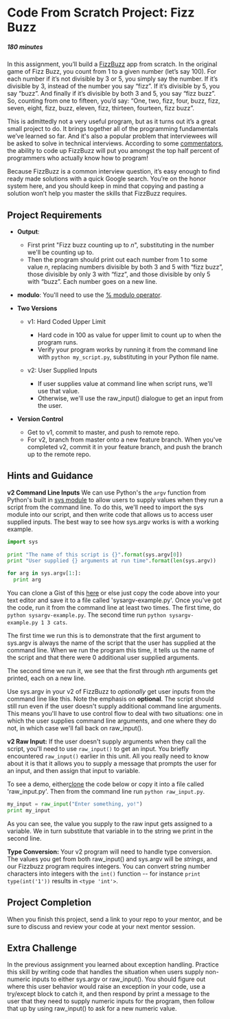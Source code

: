 [//]: <> (author: Benjamin White)
[//]: <> (type: code from scratch)
[//]: <> (time: 180)

# Code From Scratch Project: Fizz Buzz
##### 180 minutes

In this assignment, you’ll build a [FizzBuzz](http://en.wikipedia.org/wiki/Fizz_buzz) app from scratch. In the original game of Fizz Buzz, you count from 1 to a given number (let’s say 100). For each number if it’s not divisible by 3 or 5, you simply say the number. If it’s divisible by 3, instead of the number you say “fizz”. If it’s divisible by 5, you say “buzz”. And finally if it’s divisible by both 3 and 5, you say “fizz buzz”. So, counting from one to fifteen, you’d say: “One, two, fizz, four, buzz, fizz, seven, eight, fizz, buzz, eleven, fizz, thirteen, fourteen, fizz buzz”.

This is admittedly not a very useful program, but as it turns out it’s a great small project to do. It brings together all of the programming fundamentals we’ve learned so far. And it's also a popular problem that interviewees will be asked to solve in technical interviews. According to some [commentators](http://blog.codinghorror.com/why-cant-programmers-program/), the ability to code up FizzBuzz will put you amongst the top half percent of programmers who actually know how to program!

<note>Because FizzBuzz is a common interview question, it’s easy enough to find ready made solutions with a quick Google search. You’re on the honor system here, and you should keep in mind that copying and pasting a solution won’t help you master the skills that FizzBuzz requires.</note>

## Project Requirements

- **Output**: 
    -   First print "Fizz buzz counting up to *n*", substituting in the number we'll be counting up to.
    -   Then the program should print out each number from 1 to some value *n*, replacing numbers divisible by both 3 and 5 with “fizz buzz”, those divisible by only 3 with “fizz”, and those divisible by only 5 with “buzz”. Each number goes on a new line.

- **modulo**: You'll need to use the [% modulo operator](http://en.wikibooks.org/wiki/Python_Programming/Operators#Modulo).

- **Two Versions** 
    + v1: Hard Coded Upper Limit
        +   Hard code in 100 as value for upper limit to count up to when the program runs. 
        +   Verify your program works by running it from the command line with `python my_script.py`, substituting in your Python file name. 
     
    + v2: User Supplied Inputs
        * If user supplies value at command line when script runs, we'll use that value.
        * Otherwise, we'll use the raw_input() dialogue to get an input from the user.
        
- **Version Control**
    + Get to v1, commit to master, and push to remote repo. 
    + For v2, branch from master onto a new feature branch. When you've completed v2, commit it in your feature branch, and push the branch up to the remote repo.

## Hints and Guidance

**v2 Command Line Inputs** We can use Python's the `argv` function from Python's built in [sys module](http://effbot.org/librarybook/sys.htm) to allow users to supply values when they run a script from the command line. To do this, we'll need to import the sys module into our script, and then write code that allows us to access user supplied inputs. The best way to see how sys.argv works is with a working example.

```python  
import sys
 
print "The name of this script is {}".format(sys.argv[0])
print "User supplied {} arguments at run time".format(len(sys.argv))

for arg in sys.argv[1:]:
  print arg
```

You can clone a Gist of this [here](https://gist.github.com/7b4ce0b62c8dfa0b5f5e) or else just copy the code above into your text editor and save it to a file called 'sysargv-example.py'. Once you've got the code, run it from the command line at least two times. The first time, do `python sysargv-example.py`. The second time run `python sysargv-example.py 1 3 cats`.

The first time we run this is to demonstrate that the first argument to sys.argv is always the name of the script that the user has supplied at the command line. When we run the program this time, it tells us the name of the script and that there were 0 additional user supplied arguments. 

The second time we run it, we see that the first through *n*th arguments get printed, each on a new line.

Use sys.argv in your v2 of FizzBuzz to *optionally* get user inputs from the command line like this. Note the emphasis on **optional**. The script should still run even if the user doesn't supply additional command line arguments. This means you'll have to use control flow to deal with two situations: one in which the user supplies command line arguments, and one where they do not, in which case we'll fall back on raw_input().

**v2 Raw Input:** If the user doesn't supply arguments when they call the script, you'll need to use `raw_input()` to get an input. You briefly encountered `raw_input()` earlier in this unit. All you really need to know about it is that it allows you to supply a message that prompts the user for an input, and then assign that input to variable. 

To see a demo, either[clone](https://gist.github.com/f3fe3acfe4e56a86a830) the code below or copy it into a file called 'raw_input.py'. Then from the command line run `python raw_input.py`. 

```python 
my_input = raw_input("Enter something, yo!")
print my_input 
```

As you can see, the value you supply to the raw input gets assigned to a variable. We in turn substitute that variable in to the string we print in the second line.

**Type Conversion:** Your v2 program will need to handle type conversion. The values you get from both raw_input() and sys.argv will be *strings*, and our Fizzbuzz program requires integers. You can convert string number characters into integers with the `int()` function -- for instance `print type(int('1'))` results in `<type 'int'>`. 


## Project Completion

When you finish this project, send a link to your repo to your mentor, and be sure to discuss and review your code at your next mentor session.


## Extra Challenge

In the previous assignment you learned about exception handling. Practice this skill by writing code that handles the situation when users supply non-numeric inputs to either sys.argv or raw_input(). You should figure out where this user behavior would raise an exception in your code, use a try/except block to catch it, and then respond by print a message to the user that they need to supply numeric inputs for the program, then follow that up by using raw_input() to ask for a new numeric value.

